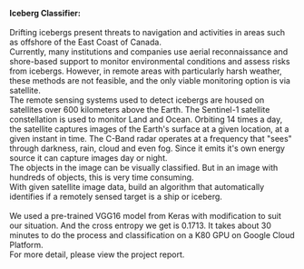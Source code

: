 <strong>Iceberg Classifier:</strong></br>
</br>
Drifting icebergs present threats to navigation and activities in areas such as offshore of the East Coast of Canada.
</br>
Currently, many institutions and companies use aerial reconnaissance and shore-based support to monitor environmental conditions and assess risks from icebergs. However, in remote areas with particularly harsh weather, these methods are not feasible, and the only viable monitoring option is via satellite.</br>
The remote sensing systems used to detect icebergs are housed on satellites over 600 kilometers above the Earth. The Sentinel-1 satellite constellation is used to monitor Land and Ocean. Orbiting 14 times a day, the satellite captures images of the Earth's surface at a given location, at a given instant in time. The C-Band radar operates at a frequency that "sees" through darkness, rain, cloud and even fog. Since it emits it's own energy source it can capture images day or night.</br>
The objects in the image can be visually classified. But in an image with hundreds of objects, this is very time consuming. </br>
With given satellite image data, build an algorithm that automatically identifies if a remotely sensed target is a ship or iceberg.</br>
</br>
We used a pre-trained VGG16 model from Keras with modification to suit our situation. And the cross entropy we get is 0.1713.
It takes about 30 minutes to do the process and classification on a K80 GPU on Google Cloud Platform.</br>
For more detail, please view the project report.

